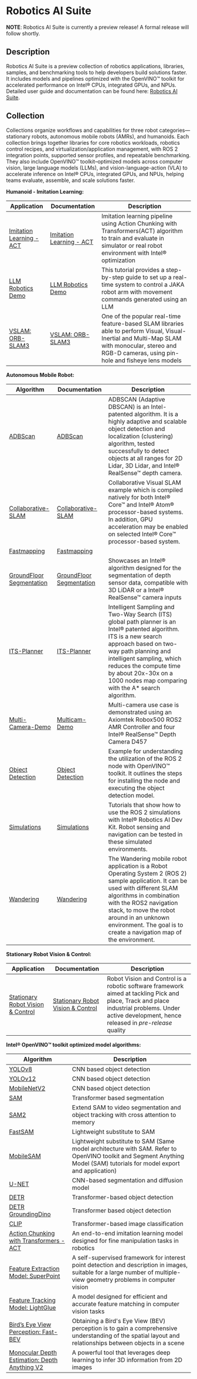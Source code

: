 # Robotics AI Suite

**NOTE**: Robotics AI Suite is currently a preview release! A formal release will follow shortly.

## Description
Robotics AI Suite is a preview collection of robotics applications, libraries, samples, and benchmarking tools to help developers build solutions faster. It includes models and pipelines optimized with the OpenVINO™ toolkit for accelerated performance on Intel® CPUs, integrated GPUs, and NPUs. Detailed user guide and documentation can be found here: [Robotics AI Suite](https://docs.openedgeplatform.intel.com/edge-ai-suites/robotics-ai-suite/main/index.html).

## Collection
Collections organize workflows and capabilities for three robot categories—stationary robots, autonomous mobile robots (AMRs), and humanoids. Each collection brings together libraries for core robotics workloads, robotics control recipes, and virtualization/application management, with ROS 2 integration points, supported sensor profiles, and repeatable benchmarking. They also include OpenVINO™ toolkit–optimized models across computer vision, large language models (LLMs), and vision-language-action (VLA) to accelerate inference on Intel® CPUs, integrated GPUs, and NPUs, helping teams evaluate, assemble, and scale solutions faster.

**Humanoid - Imitation Learning:**

| Application | Documentation | Description |
| ----------- | ------------- | ----------- |
| [Imitation Learning - ACT](pipelines/act-sample) | [Imitation Learning - ACT](https://docs.openedgeplatform.intel.com/edge-ai-suites/robotics-ai-suite/main/embodied/sample_pipelines/imitation_learning_act.html) | Imitation learning pipeline using Action Chunking with Transformers(ACT) algorithm to train and evaluate in simulator or real robot environment with Intel® optimization |
| [LLM Robotics Demo](pipelines/llm-robotics-demo) | [LLM Robotics Demo](https://docs.openedgeplatform.intel.com/edge-ai-suites/robotics-ai-suite/main/embodied/sample_pipelines/llm_robotics.html) | This tutorial provides a step-by-step guide to set up a real-time system to control a JAKA robot arm with movement commands generated using an LLM |
| [VSLAM: ORB-SLAM3](pipelines/orb-slam3-sample) | [VSLAM: ORB-SLAM3](https://docs.openedgeplatform.intel.com/edge-ai-suites/robotics-ai-suite/main/embodied/sample_pipelines/ORB_VSLAM.html) | One of the popular real-time feature-based SLAM libraries able to perform Visual, Visual-Inertial and Multi-Map SLAM with monocular, stereo and RGB-D cameras, using pin-hole and fisheye lens models |

**Autonomous Mobile Robot:**

| Algorithm | Documentation | Description |
| ----------| ------------- | ----------- |
| [ADBScan](components/adbscan) | [ADBScan](https://docs.openedgeplatform.intel.com/edge-ai-suites/robotics-ai-suite/main/robotics/dev_guide/tutorials_amr/navigation/adbscan/index.html) | ADBSCAN (Adaptive DBSCAN) is an Intel-patented algorithm. It is a highly adaptive and scalable object detection and localization (clustering) algorithm, tested successfully to detect objects at all ranges for 2D Lidar, 3D Lidar, and Intel® RealSense™ depth camera. |
| [Collaborative-SLAM](components/collaborative-slam) | [Collaborative-SLAM](https://docs.openedgeplatform.intel.com/edge-ai-suites/robotics-ai-suite/main/robotics/dev_guide/tutorials_amr/navigation/collaborative-slam.html) | Collaborative Visual SLAM example which is compiled natively for both Intel® Core™ and Intel® Atom® processor-based systems. In addition, GPU acceleration may be enabled on selected Intel® Core™ processor-based system. |
| [Fastmapping](components/fast-mapping) | [Fastmapping](https://docs.openedgeplatform.intel.com/edge-ai-suites/robotics-ai-suite/main/robotics/dev_guide/tutorials_amr/navigation/run-fastmapping-algorithm.html) |
| [GroundFloor Segmentation](components/groundfloor) | [GroundFloor Segmentation](https://docs.openedgeplatform.intel.com/edge-ai-suites/robotics-ai-suite/main/robotics/dev_guide/tutorials_amr/perception/pointcloud-groundfloor-segmentation.html) | Showcases an Intel® algorithm designed for the segmentation of depth sensor data, compatible with 3D LiDAR or a Intel® RealSense™ camera inputs |
| [ITS-Planner](components/its-planner) | [ITS-Planner](https://docs.openedgeplatform.intel.com/edge-ai-suites/robotics-ai-suite/main/robotics/dev_guide/tutorials_amr/navigation/its-path-planner-plugin.html) | Intelligent Sampling and Two-Way Search (ITS) global path planner is an Intel® patented algorithm. ITS is a new search approach based on two-way path planning and intelligent sampling, which reduces the compute time by about 20x-30x on a 1000 nodes map comparing with the A* search algorithm. |
| [Multi-Camera-Demo](components/multicam-demo) | [Multicam-Demo](https://docs.openedgeplatform.intel.com/edge-ai-suites/robotics-ai-suite/main/robotics/dev_guide/tutorials_amr/perception/openvino/pyrealsense2_d457_multicam_object_detection_tutorial.html) | Multi-camera use case is demonstrated using an Axiomtek Robox500 ROS2 AMR Controller and four Intel® RealSense™ Depth Camera D457 |
| [Object Detection](components/object-detection) | [Object Detection](https://docs.openedgeplatform.intel.com/edge-ai-suites/robotics-ai-suite/main/robotics/dev_guide/tutorials_amr/perception/openvino/object_detection_tutorial.html) | Example for understanding the utilization of the ROS 2 node with OpenVINO™ toolkit. It outlines the steps for installing the node and executing the object detection model. |
| [Simulations](components/simulations) | [Simulations](https://docs.openedgeplatform.intel.com/edge-ai-suites/robotics-ai-suite/main/robotics/dev_guide/tutorials_amr/simulation/index.html) | Tutorials that show how to use the ROS 2 simulations with Intel® Robotics AI Dev Kit. Robot sensing and navigation can be tested in these simulated environments. |
| [Wandering](components/wandering) | [Wandering](https://docs.openedgeplatform.intel.com/edge-ai-suites/robotics-ai-suite/main/robotics/dev_guide/tutorials_amr/navigation/wandering_app/index.html) | The Wandering mobile robot application is a Robot Operating System 2 (ROS 2) sample application. It can be used with different SLAM algorithms in combination with the ROS2 navigation stack, to move the robot around in an unknown environment. The goal is to create a navigation map of the environment. |

**Stationary Robot Vision & Control:**

| Application | Documentation | Description |
| ------------| ------------- | ----------- |
| [Stationary Robot Vision & Control](robot-vision-control) | [Stationary Robot Vision & Control](https://docs.openedgeplatform.intel.com/edge-ai-suites/robotics-ai-suite/main/rvc/index.html) | Robot Vision and Control is a robotic software framework aimed at tackling Pick and place, Track and place industrial problems. Under active development, hence released in *pre-release* quality |

**Intel® OpenVINO™ toolkit optimized model algorithms:**

| Algorithm | Description |
| --------- | ----------- |
| [YOLOv8](https://docs.openedgeplatform.intel.com/edge-ai-suites/robotics-ai-suite/main/embodied/developer_tools_tutorials/model_tutorials.html#model-tutorials) | CNN based object detection |
| [YOLOv12](https://docs.openedgeplatform.intel.com/edge-ai-suites/robotics-ai-suite/main/embodied/developer_tools_tutorials/model_tutorials.html#model-tutorials) | CNN based object detection |
| [MobileNetV2](https://docs.openedgeplatform.intel.com/edge-ai-suites/robotics-ai-suite/main/embodied/developer_tools_tutorials/model_tutorials.html#model-tutorials) | CNN based object detection |
| [SAM](https://docs.openedgeplatform.intel.com/edge-ai-suites/robotics-ai-suite/main/embodied/developer_tools_tutorials/model_tutorials.html#model-tutorials) | Transformer based segmentation |
| [SAM2](https://docs.openedgeplatform.intel.com/edge-ai-suites/robotics-ai-suite/main/embodied/developer_tools_tutorials/model_tutorials.html#model-tutorials) | Extend SAM to video segmentation and object tracking with cross attention to memory |
| [FastSAM](https://docs.openedgeplatform.intel.com/edge-ai-suites/robotics-ai-suite/main/embodied/developer_tools_tutorials/model_tutorials.html#model-tutorials) | Lightweight substitute to SAM |
| [MobileSAM](https://docs.openedgeplatform.intel.com/edge-ai-suites/robotics-ai-suite/main/embodied/developer_tools_tutorials/model_tutorials.html#model-tutorials) | Lightweight substitute to SAM (Same model architecture with SAM. Refer to OpenVINO toolkit and Segment Anything Model (SAM) tutorials for model export and application) |
| [U-NET](https://docs.openedgeplatform.intel.com/edge-ai-suites/robotics-ai-suite/main/embodied/developer_tools_tutorials/model_tutorials.html#model-tutorials) | CNN-based segmentation and diffusion model |
| [DETR](https://docs.openedgeplatform.intel.com/edge-ai-suites/robotics-ai-suite/main/embodied/developer_tools_tutorials/model_tutorials.html#model-tutorials) | Transformer-based object detection |
| [DETR GroundingDino](https://docs.openedgeplatform.intel.com/edge-ai-suites/robotics-ai-suite/main/embodied/developer_tools_tutorials/model_tutorials.html#model-tutorials) | Transformer based object detection |
| [CLIP](https://docs.openedgeplatform.intel.com/edge-ai-suites/robotics-ai-suite/main/embodied/developer_tools_tutorials/model_tutorials.html#model-tutorials) | Transformer-based image classification |
| [Action Chunking with Transformers - ACT](https://docs.openedgeplatform.intel.com/edge-ai-suites/robotics-ai-suite/main/embodied/developer_tools_tutorials/model_tutorials/model_act.html#model-act) | An end-to-end imitation learning model designed for fine manipulation tasks in robotics |
| [Feature Extraction Model: SuperPoint](https://docs.openedgeplatform.intel.com/edge-ai-suites/robotics-ai-suite/main/embodied/developer_tools_tutorials/model_tutorials/model_superpoint.html#model-superpoint) | A self-supervised framework for interest point detection and description in images, suitable for a large number of multiple-view geometry problems in computer vision |
| [Feature Tracking Model: LightGlue](https://docs.openedgeplatform.intel.com/edge-ai-suites/robotics-ai-suite/main/embodied/developer_tools_tutorials/model_tutorials/model_lightglue.html#model-lightglue) | A model designed for efficient and accurate feature matching in computer vision tasks |
| [Bird’s Eye View Perception: Fast-BEV](https://docs.openedgeplatform.intel.com/edge-ai-suites/robotics-ai-suite/main/embodied/developer_tools_tutorials/model_tutorials/model_fastbev.html#model-fastbev) | Obtaining a Bird's Eye View (BEV) perception is to gain a comprehensive understanding of the spatial layout and relationships between objects in a scene |
| [Monocular Depth Estimation: Depth Anything V2](https://docs.openedgeplatform.intel.com/edge-ai-suites/robotics-ai-suite/main/embodied/developer_tools_tutorials/model_tutorials/model_depthanythingv2.html#model-depthanythingv2) | A powerful tool that leverages deep learning to infer 3D information from 2D images |

